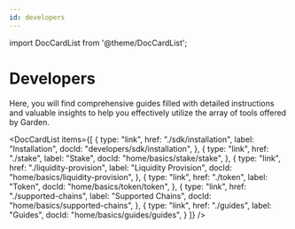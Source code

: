 ```yaml
---
id: developers
---
```


import DocCardList from '@theme/DocCardList';

# Developers

Here, you will find comprehensive guides filled with detailed instructions and valuable insights to help you effectively utilize the array of tools offered by Garden.

<DocCardList
    items={[
        {
            type: "link",
            href: "./sdk/installation",
            label: "Installation",
            docId: "developers/sdk/installation",
        },
        {
            type: "link",
            href: "./stake",
            label: "Stake",
            docId: "home/basics/stake/stake",
        },
        {
            type: "link",
            href: "./liquidity-provision",
            label: "Liquidity Provision",
            docId: "home/basics/liquidity-provision",
        },
        {
            type: "link",
            href: "./token",
            label: "Token",
            docId: "home/basics/token/token",
        },
        {
            type: "link",
            href: "./supported-chains",
            label: "Supported Chains",
            docId: "home/basics/supported-chains",
        },
        {
            type: "link",
            href: "./guides",
            label: "Guides",
            docId: "home/basics/guides/guides",
        }
    ]}
/>